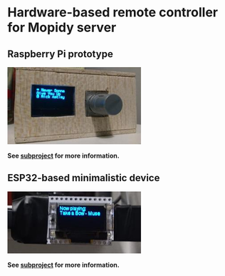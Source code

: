 # Hardware-based remote controller for Mopidy server

## Raspberry Pi prototype

![Prototype in case](./rpi_small.jpg "Built prototype")

**See [subproject](./raspizero) for more information.**

## ESP32-based minimalistic device

![Naked board](./esp_small.jpg "WIP board")

**See [subproject](./esp32) for more information.**
